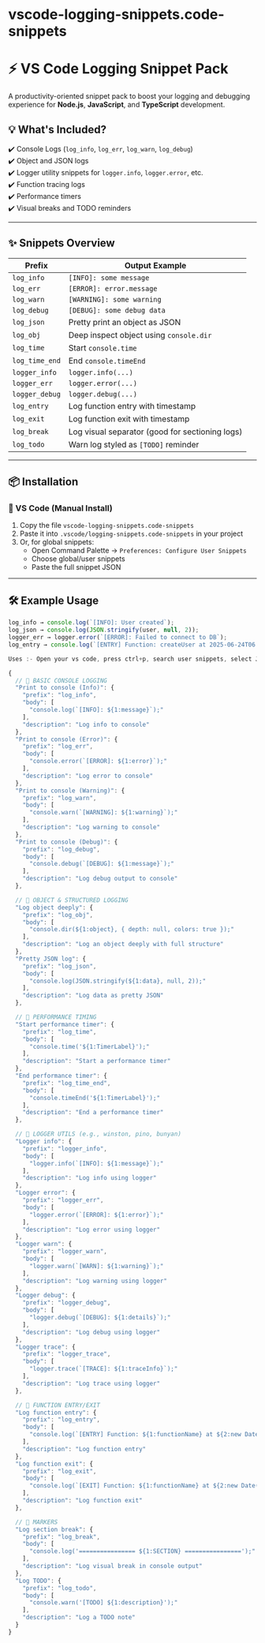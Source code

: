 # vscode-logging-snippets.code-snippets
# ⚡ VS Code Logging Snippet Pack

A productivity-oriented snippet pack to boost your logging and debugging experience for **Node.js**, **JavaScript**, and **TypeScript** development.

## 💡 What's Included?

✔️ Console Logs (`log_info`, `log_err`, `log_warn`, `log_debug`)  
✔️ Object and JSON logs  
✔️ Logger utility snippets for `logger.info`, `logger.error`, etc.  
✔️ Function tracing logs  
✔️ Performance timers  
✔️ Visual breaks and TODO reminders

---

## ✨ Snippets Overview

| Prefix         | Output Example                                     |
|----------------|----------------------------------------------------|
| `log_info`     | `[INFO]: some message`                             |
| `log_err`      | `[ERROR]: error.message`                           |
| `log_warn`     | `[WARNING]: some warning`                          |
| `log_debug`    | `[DEBUG]: some debug data`                         |
| `log_json`     | Pretty print an object as JSON                     |
| `log_obj`      | Deep inspect object using `console.dir`            |
| `log_time`     | Start `console.time`                               |
| `log_time_end` | End `console.timeEnd`                              |
| `logger_info`  | `logger.info(...)`                                 |
| `logger_err`   | `logger.error(...)`                                |
| `logger_debug` | `logger.debug(...)`                                |
| `log_entry`    | Log function entry with timestamp                  |
| `log_exit`     | Log function exit with timestamp                   |
| `log_break`    | Log visual separator (good for sectioning logs)    |
| `log_todo`     | Warn log styled as `[TODO]` reminder               |

---

## 📦 Installation

### 🔹 VS Code (Manual Install)

1. Copy the file `vscode-logging-snippets.code-snippets`
2. Paste it into `.vscode/logging-snippets.code-snippets` in your project
3. Or, for global snippets:
   - Open Command Palette → `Preferences: Configure User Snippets`
   - Choose global/user snippets
   - Paste the full snippet JSON

---

## 🛠 Example Usage

```js
log_info → console.log(`[INFO]: User created`);
log_json → console.log(JSON.stringify(user, null, 2));
logger_err → logger.error(`[ERROR]: Failed to connect to DB`);
log_entry → console.log(`[ENTRY] Function: createUser at 2025-06-24T06:00:00Z`);

Uses :- Open your vs code, press ctrl+p, search user snippets, select JS or TS file, than paste below json code in file.

{
  // 🔹 BASIC CONSOLE LOGGING
  "Print to console (Info)": {
    "prefix": "log_info",
    "body": [
      "console.log(`[INFO]: ${1:message}`);"
    ],
    "description": "Log info to console"
  },
  "Print to console (Error)": {
    "prefix": "log_err",
    "body": [
      "console.error(`[ERROR]: ${1:error}`);"
    ],
    "description": "Log error to console"
  },
  "Print to console (Warning)": {
    "prefix": "log_warn",
    "body": [
      "console.warn(`[WARNING]: ${1:warning}`);"
    ],
    "description": "Log warning to console"
  },
  "Print to console (Debug)": {
    "prefix": "log_debug",
    "body": [
      "console.debug(`[DEBUG]: ${1:message}`);"
    ],
    "description": "Log debug output to console"
  },

  // 🔹 OBJECT & STRUCTURED LOGGING
  "Log object deeply": {
    "prefix": "log_obj",
    "body": [
      "console.dir(${1:object}, { depth: null, colors: true });"
    ],
    "description": "Log an object deeply with full structure"
  },
  "Pretty JSON log": {
    "prefix": "log_json",
    "body": [
      "console.log(JSON.stringify(${1:data}, null, 2));"
    ],
    "description": "Log data as pretty JSON"
  },

  // 🔹 PERFORMANCE TIMING
  "Start performance timer": {
    "prefix": "log_time",
    "body": [
      "console.time('${1:TimerLabel}');"
    ],
    "description": "Start a performance timer"
  },
  "End performance timer": {
    "prefix": "log_time_end",
    "body": [
      "console.timeEnd('${1:TimerLabel}');"
    ],
    "description": "End a performance timer"
  },

  // 🔹 LOGGER UTILS (e.g., winston, pino, bunyan)
  "Logger info": {
    "prefix": "logger_info",
    "body": [
      "logger.info(`[INFO]: ${1:message}`);"
    ],
    "description": "Log info using logger"
  },
  "Logger error": {
    "prefix": "logger_err",
    "body": [
      "logger.error(`[ERROR]: ${1:error}`);"
    ],
    "description": "Log error using logger"
  },
  "Logger warn": {
    "prefix": "logger_warn",
    "body": [
      "logger.warn(`[WARN]: ${1:warning}`);"
    ],
    "description": "Log warning using logger"
  },
  "Logger debug": {
    "prefix": "logger_debug",
    "body": [
      "logger.debug(`[DEBUG]: ${1:details}`);"
    ],
    "description": "Log debug using logger"
  },
  "Logger trace": {
    "prefix": "logger_trace",
    "body": [
      "logger.trace(`[TRACE]: ${1:traceInfo}`);"
    ],
    "description": "Log trace using logger"
  },

  // 🔹 FUNCTION ENTRY/EXIT
  "Log function entry": {
    "prefix": "log_entry",
    "body": [
      "console.log(`[ENTRY] Function: ${1:functionName} at ${2:new Date().toISOString()}`);"
    ],
    "description": "Log function entry"
  },
  "Log function exit": {
    "prefix": "log_exit",
    "body": [
      "console.log(`[EXIT] Function: ${1:functionName} at ${2:new Date().toISOString()}`);"
    ],
    "description": "Log function exit"
  },

  // 🔹 MARKERS
  "Log section break": {
    "prefix": "log_break",
    "body": [
      "console.log('================ ${1:SECTION} ================');"
    ],
    "description": "Log visual break in console output"
  },
  "Log TODO": {
    "prefix": "log_todo",
    "body": [
      "console.warn('[TODO] ${1:description}');"
    ],
    "description": "Log a TODO note"
  }
}

